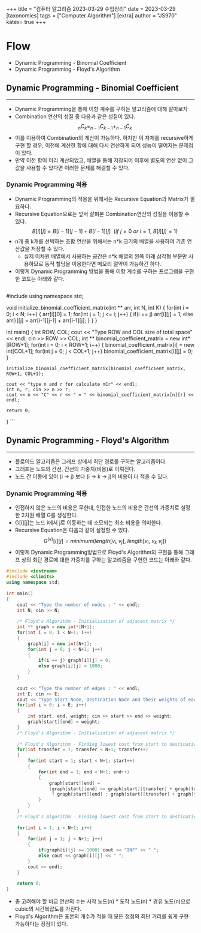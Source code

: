 +++
title = "컴퓨터 알고리즘 2023-03-29 수업정리"
date = 2023-03-29
[taxonomies]
tags = ["Computer Algorithm"]
[extra]
author = "JS970"
katex= true
+++
# Flow
- Dynamic Programming - Binomial Coefficient
- Dynamic Programming - Floyd's Algorithm

## Dynamic Programming - Binomial Coefficient
---
- Dynamic Programming을 통해 이항 계수를 구하는 알고리즘에 대해 알아보자
- Combination 연산의 성질 중 다음과 같은 성질이 있다.$$_nC_k = _{n-1}C_{k-1} + _{n-1}C_k$$
- 이를 이용하여 Combination의 계산이 가능하다. 하지만 이 자체를 recursive하게 구현 할 경우, 이전에 계산한 항에 대해 다시 연산하게 되어 성능이 떨어지는 문제점이 있다.
- 만약 이전 항이 미리 계산되었고, 배열을 통해 저장되어 이후에 별도의 연산 없이 그 값을 사용할 수 있다면 이러한 문제를 해결할 수 있다.

### Dynamic Programming 적용
- Dynamic Programming의 적용을 위해서는 Recursive Equation과 Matrix가 필요하다.
- Recursive Equation으로는 앞서 살펴본 Combination연산의 성질을 이용할 수 있다.$$B[i][j] = B[i-1][j-1] + B[i-1][j]\ \ (if\ j=0\ or\ i=1,\ B[i][j] = 1)$$
- n개 중 k개를 선택하는 조합 연산을 위해서는 n\*k 크기의 배열을 사용하여 기존 연산값을 저장할 수 있다.
	- 실제 이차원 배열에서 사용하는 공간은 n\*k 배열의 왼쪽 아래 삼각형 부분만 사용하므로 동적 할당을 이용한다면 메모리 절약이 가능하긴 하다.
- 이렇게 Dynamic Programming 방법을 통해 이항 계수를 구하는 프로그램을 구현한 코드는 아래와 같다.
	```C++
#include <iostream>
using namespace std;
 
void initialize_binomial_coefficient_matrix(int ** arr, int N, int K)
{
	for(int i = 0; i < N; i++) 
	{
		arr[i][0] = 1;
		for(int j = 1; j <= i; j++)
		{
			if(i == j) arr[i][j] = 1;
			else arr[i][j] = arr[i-1][j-1] + arr[i-1][j];
		}
	}
}
 
int main()
{
	int ROW, COL;
	cout << "Type ROW and COL size of total space" << endl;
	cin >> ROW >> COL;
	int ** binomial_coefficient_matrix = new int*[ROW+1];
	for(int i = 0; i < ROW+1; i++)
	{
		binomial_coefficient_matrix[i] = new int[COL+1];
		for(int j = 0; j < COL+1; j++) 
			binomial_coefficient_matrix[i][j] = 0;
	}
 
	initialize_binomial_coefficient_matrix(binomial_coefficient_matrix, ROW+1, COL+1);
 
	cout << "type n and r for calculate nCr" << endl;
	int n, r; cin >> n >> r;
	cout << n << "C" << r << " = " << binomial_coefficient_matrix[n][r] << endl;
 
	return 0;
}
	```

## Dynamic Programming - Floyd's Algorithm
---
- 플로이드 알고리즘은 그래프 상에서 최단 경로를 구하는 알고리즘이다.
- 그래프는 노드와 간선, 간선의 가중치(비용)로 이뤄진다.
- 노드 간 이동에 있어 (i -> j) 보다 (i -> k -> j)의 비용이 더 적을 수 있다.

### Dynamic Programming 적용
- 인접하지 않은 노드의 비용은 무한대, 인접한 노드의 비용은 간선의 가중치로 설정한 2차원 배열 G를 생성한다.
- G\[i]\[j]는 노드 i에서 j로 이동하는 데 소모되는 최소 비용을 의미한다.
- Recursive Equation은 다음과 같이 설정할 수 있다.$$G^{(k)}[i][j] = minimum(length[v_i, v_j],\ length[v_i,\ v_k\ v_j])$$
- 이렇게 Dynamic Programming방법으로 Floyd's Algorithm의 구현을 통해 그래프 상의 최단 경로에 대한 가중치를 구하는 알고리즘을 구현한 코드는 아래와 같다.
```C++
#include <iostream>
#include <climits>
using namespace std;
 
int main()
{
    cout << "Type the number of nodes : " << endl;
    int N; cin >> N;
 
    /* Floyd's Algorithm - Initialization of adjacent matrix */
    int ** graph = new int*[N+1];
    for(int i = 0; i < N+1; i++)
    {
        graph[i] = new int[N+1];
        for(int j = 0; j < N+1; j++)
        {
            if(i == j) graph[i][j] = 0;
            else graph[i][j] = 1000;
        }
    }
 
    cout << "Type the number of edges : " << endl;
    int E; cin >> E;
    cout << "Type Start Node, Destination Node and their weights of each edges" << endl;
    for(int i = 0; i < E; i++)
    {
        int start, end, weight; cin >> start >> end >> weight;
        graph[start][end] = weight;
    }
    /* Floyd's Algorithm - Initialization of adjacent matrix */
 
    /* Floyd's Algorithm - Finding lowest cost from start to destination */
    for(int transfer = 1; transfer < N+1; transfer++)
    {
        for(int start = 1; start < N+1; start++)
        {
            for(int end = 1; end < N+1; end++)
            {
                graph[start][end] = 
                (graph[start][end] <= graph[start][transfer] + graph[transfer][end])
                 ? graph[start][end] : graph[start][transfer] + graph[transfer][end];
            }
        }
    }
    /* Floyd's Algorithm - Finding lowest cost from start to destination */
 
    for(int i = 1; i < N+1; i++)
    {
        for(int j = 1; j < N+1; j++)
        {
            if(graph[i][j] >= 1000) cout << "INF" << " ";
            else cout << graph[i][j] << " ";
        }
        cout << endl;
    }
 
    return 0;
}
```
- 총 고려해야 할 비교 연산의 수는 시작 노드(n) \* 도착 노드(n) \* 경유 노드(n)으로 cubic의 시간복잡도를 가진다.
- Floyd's Algorithm은 표본의 개수가 적을 때 모든 정점의 최단 거리를 쉽게 구현 가능하다는 장점이 있다.